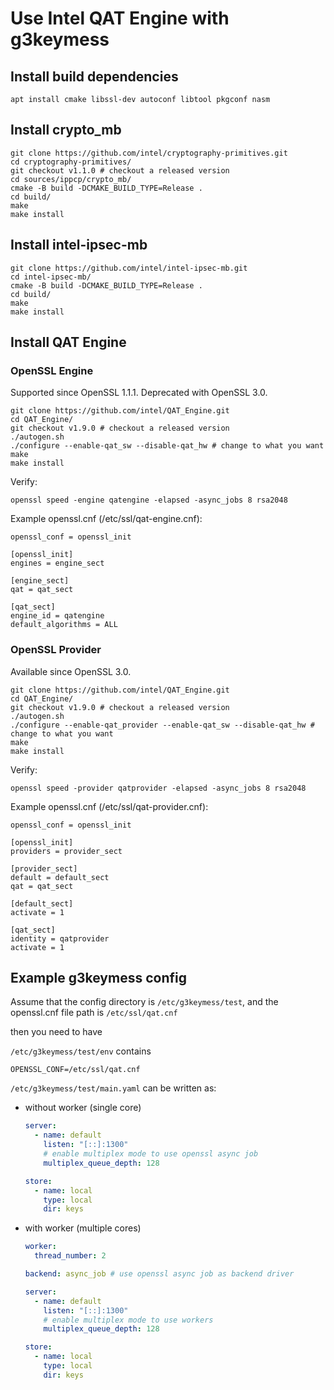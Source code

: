 # Use Intel QAT Engine with g3keymess

## Install build dependencies

```shell
apt install cmake libssl-dev autoconf libtool pkgconf nasm
```

## Install crypto_mb

```shell
git clone https://github.com/intel/cryptography-primitives.git
cd cryptography-primitives/
git checkout v1.1.0 # checkout a released version
cd sources/ippcp/crypto_mb/
cmake -B build -DCMAKE_BUILD_TYPE=Release .
cd build/
make
make install
```

## Install intel-ipsec-mb

```shell
git clone https://github.com/intel/intel-ipsec-mb.git
cd intel-ipsec-mb/
cmake -B build -DCMAKE_BUILD_TYPE=Release .
cd build/
make
make install
```

## Install QAT Engine

### OpenSSL Engine

Supported since OpenSSL 1.1.1. Deprecated with OpenSSL 3.0.

```shell
git clone https://github.com/intel/QAT_Engine.git
cd QAT_Engine/
git checkout v1.9.0 # checkout a released version
./autogen.sh
./configure --enable-qat_sw --disable-qat_hw # change to what you want
make
make install
```

Verify:

```shell
openssl speed -engine qatengine -elapsed -async_jobs 8 rsa2048
```

Example openssl.cnf (/etc/ssl/qat-engine.cnf):

```text
openssl_conf = openssl_init

[openssl_init]
engines = engine_sect

[engine_sect]
qat = qat_sect

[qat_sect]
engine_id = qatengine
default_algorithms = ALL
```

### OpenSSL Provider

Available since OpenSSL 3.0.

```shell
git clone https://github.com/intel/QAT_Engine.git
cd QAT_Engine/
git checkout v1.9.0 # checkout a released version
./autogen.sh
./configure --enable-qat_provider --enable-qat_sw --disable-qat_hw # change to what you want
make
make install
```

Verify:

```shell
openssl speed -provider qatprovider -elapsed -async_jobs 8 rsa2048
```

Example openssl.cnf (/etc/ssl/qat-provider.cnf):

```text
openssl_conf = openssl_init

[openssl_init]
providers = provider_sect

[provider_sect]
default = default_sect
qat = qat_sect

[default_sect]
activate = 1

[qat_sect]
identity = qatprovider
activate = 1
```

## Example g3keymess config

Assume that the config directory is `/etc/g3keymess/test`, and the openssl.cnf file path is `/etc/ssl/qat.cnf`

then you need to have

`/etc/g3keymess/test/env` contains

```text
OPENSSL_CONF=/etc/ssl/qat.cnf
```

`/etc/g3keymess/test/main.yaml` can be written as:

- without worker (single core)

  ```yaml
  server:
    - name: default
      listen: "[::]:1300"
      # enable multiplex mode to use openssl async job
      multiplex_queue_depth: 128

  store:
    - name: local
      type: local
      dir: keys
  ```

- with worker (multiple cores)

  ```yaml
  worker:
    thread_number: 2

  backend: async_job # use openssl async job as backend driver

  server:
    - name: default
      listen: "[::]:1300"
      # enable multiplex mode to use workers
      multiplex_queue_depth: 128

  store:
    - name: local
      type: local
      dir: keys
  ```
